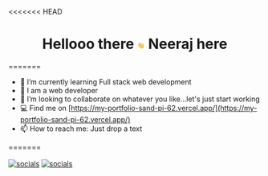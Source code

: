 
<<<<<<< HEAD

<h1 align="center">Hellooo there <img src="https://raw.githubusercontent.com/ABSphreak/ABSphreak/master/gifs/Hi.gif" width="3%"> Neeraj here</h1>


=======

- 🌱 I’m currently learning Full stack web development
- 🌟 I am a web developer
- 👯 I’m looking to collaborate on whatever you like...let's just start working
- 💻 Find me on [https://my-portfolio-sand-pi-62.vercel.app/](https://my-portfolio-sand-pi-62.vercel.app/)
- 📫 How to reach me: Just drop a text<br>



=======

<p><a href="https://www.linkedin.com/in/neeraj-panchal-b327ba24a/" target="blank"><img align="center" src="https://img.shields.io/badge/LinkedIn-0077B5?style=for-the-badge&logo=linkedin&logoColor=white" alt="socials"/></a> <a href="http://www.gmail.com/" target="blank"><img align="center" src="https://img.shields.io/badge/neerajpanchal004@gmail.com-D14836?style=for-the-badge&logo=gmail&logoColor=white" alt="socials"/></a></p>

